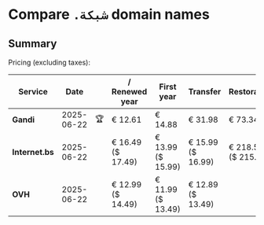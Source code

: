 # Compare `.شبكة` domain names

## Summary

Pricing (excluding taxes):

| Service | Date |  | / Renewed year | First year | Transfer | Restoration |
|--|--|--|--|--|--|--|
| **Gandi** | 2025-06-22 | 🏆 | € 12.61 | € 14.88 | € 31.98 | € 73.34 |
| **Internet.bs** | 2025-06-22 |  | € 16.49<br>($ 17.49) | € 13.99<br>($ 15.99) | € 15.99<br>($ 16.99) | € 218.55<br>($ 215.49) |
| **OVH** | 2025-06-22 |  | € 12.99<br>($ 14.49) | € 11.99<br>($ 13.49) | € 12.89<br>($ 13.49) |  |

